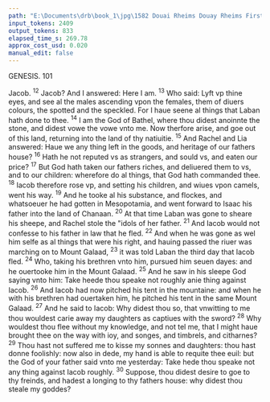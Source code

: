 ```yaml
---
path: "E:\Documents\drb\book_1\jpg\1582 Douai Rheims Douay Rheims First Edition  1 of 3 1609 Old Testament.pdf-121.jpg"
input_tokens: 2409
output_tokens: 833
elapsed_time_s: 269.78
approx_cost_usd: 0.020
manual_edit: false
---
```

GENESIS. 101

Jacob. <sup>12</sup> Jacob? And I answered: Here I am. <sup>13</sup> Who said: Lyft vp thine eyes, and see al the males ascending vpon the females, them of diuers colours, the spotted and the speckled. For I haue seene al things that Laban hath done to thee. <sup>14</sup> I am the God of Bathel, where thou didest anoinnte the stone, and didest vowe the vowe vnto me. Now therfore arise, and goe out of this land, returning into the land of thy natiuitie. <sup>15</sup> And Rachel and Lia answered: Haue we any thing left in the goods, and heritage of our fathers house? <sup>16</sup> Hath he not reputed vs as strangers, and sould vs, and eaten our price? <sup>17</sup> But God hath taken our fathers riches, and deliuered them to vs, and to our children: wherefore do al things, that God hath commanded thee. <sup>18</sup> Iacob therefore rose vp, and setting his children, and wiues vpon camels, went his way. <sup>19</sup> And he tooke al his substance, and flockes, and whatsoeuer he had gotten in Mesopotamia, and went forward to Isaac his father into the land of Chanaan. <sup>20</sup> At that time Laban was gone to sheare his sheepe, and Rachel stole the "idols of her father. <sup>21</sup> And Iacob would not confesse to his father in law that he fled. <sup>22</sup> And when he was gone as wel him selfe as al things that were his right, and hauing passed the riuer was marching on to Mount Galaad, <sup>23</sup> it was told Laban the third day that Iacob fled. <sup>24</sup> Who, taking his brethren vnto him, pursued him seuen dayes: and he ouertooke him in the Mount Galaad. <sup>25</sup> And he saw in his sleepe God saying vnto him: Take heede thou speake not roughly anie thing against Iacob. <sup>26</sup> And Iacob had now pitched his tent in the mountaine: and when he with his brethren had ouertaken him, he pitched his tent in the same Mount Galaad. <sup>27</sup> And he said to Iacob: Why didest thou so, that vnwitting to me thou wouldest carie away my daughters as captiues with the sword? <sup>28</sup> Why wouldest thou flee without my knowledge, and not tel me, that I might haue brought thee on the way with ioy, and songes, and timbrels, and citharnes? <sup>29</sup> Thou hast not suffered me to kisse my sonnes and daughters: thou hast donne foolishly: now also in dede, my hand is able to requite thee euil: but the God of your father said vnto me yesterday: Take hede thou speake not any thing against Iacob roughly. <sup>30</sup> Suppose, thou didest desire to goe to thy freinds, and hadest a longing to thy fathers house: why didest thou steale my goddes?

[^1]: Annointing of Altars, and free vowes are praiful offices to God. See. chap. 28.